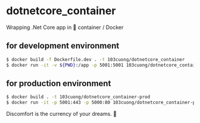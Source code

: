 # dotnetcore_container

Wrapping .Net Core app in 🐳 container / Docker

## for development environment

```sh
$ docker build -f Dockerfile.dev . -t 103cuong/dotnetcore_container
$ docker run -it -v ${PWD}:/app -p 5001:5001 103cuong/dotnetcore_container
```

## for production environment

```sh
$ docker build . -t 103cuong/dotnetcore_container-prod
$ docker run -it -p 5001:443 -p 5000:80 103cuong/dotnetcore_container-prod
```


<!-- INSPIRATIONAL_QUOTE_START -->
Discomfort is the currency of your dreams.
🦖
<!-- INSPIRATIONAL_QUOTE_END -->
